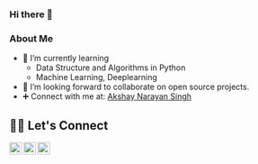 ### Hi there 👋

### About Me
- 🌱 I’m currently learning
  - Data Structure and Algorithms in Python
  - Machine Learning, Deeplearning
- 🤝 I’m looking forward to collaborate on open source projects.
- ➕ Connect with me at: <a href="https://www.linkedin.com/in/akshay-narayan-singh-5060a0228/">Akshay Narayan Singh</a>


<!--
**ANsingh0/ANsingh0** is a ✨ _special_ ✨ repository because its `README.md` (this file) appears on your GitHub profile.

Here are some ideas to get you started:

- 🔭 I’m currently working on ...
- 🌱 I’m currently learning ...
- 👯 I’m looking to collaborate on ...
- 🤔 I’m looking for help with ...
- 💬 Ask me about ...
- 📫 How to reach me: ...
- 😄 Pronouns: ...
- ⚡ Fun fact: ...
-->


## 🙋‍♂️ Let's Connect
<p align="center">
<!--   <a href="https://github.com/ANsingh0/"><img align="left" alt="AlfredDagenais.com" width="22px" src="https://raw.githubusercontent.com/iconic/open-iconic/master/svg/globe.svg" /></a> -->
	<a href="https://twitter.com/AkshayNSingh_"><img align="left" alt="Akshay Narayan Singh | Twitter" width="22px" src="https://cdn.jsdelivr.net/npm/simple-icons@v3/icons/twitter.svg" /></a>
	<a href="mailto:singhnarayanakshay@gmail.com"><img align="left" alt="Akshay Narayan Singh | Mail" width="22px" src="https://cdn.jsdelivr.net/npm/simple-icons@v3/icons/gmail.svg" /></a>
	<a href="https://www.linkedin.com/in/akshay-narayan-singh-5060a0228/"><img align="left" alt="AlfredDagenais | LinkedIn" width="22px" src="https://cdn.jsdelivr.net/npm/simple-icons@v3/icons/linkedin.svg" /></a>
	
</p>
